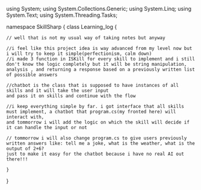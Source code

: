﻿using System;
using System.Collections.Generic;
using System.Linq;
using System.Text;
using System.Threading.Tasks;

namespace SkillSharp
{
    class Learning_log
    {

    // well that is not my usual way of taking notes but anyway

    //i feel like this project idea is way advanced from my level now but i will try to keep it simple(perfectionism, calm down)
    //i made 3 function in ISKill for every skill to implement and i still don't know the logic completely but it will be string manipulation, analysis , and returning a response based on a previously written list of possible answers

    //chatbot is the class that is supposed to have instances of all skills and it will take the user input 
    and pass it on skills and continue with the flow

    //i keep everything simple by far. i got interface that all skills must implement, a chatbot that program.cs(my fronted here) will interact with, 
    and tommorrow i will add the logic on which the skill will decide if it can handle the input or not

    // tommorrow i will also change program.cs to give users previously written answers like: tell me a joke, what is the weather, what is the output of 2+6?
    just to make it easy for the chatbot because i have no real AI out there!!! 

    }
}
